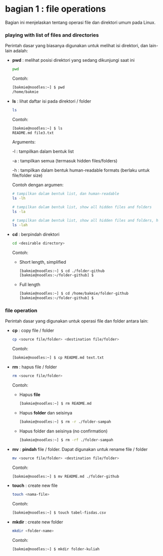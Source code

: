 # bagian 1 : file operations

Bagian ini menjelaskan tentang operasi file dan direktori umum pada Linux.

### playing with list of files and directories

Perintah dasar yang biasanya digunakan untuk melihat isi direktori, dan lain-lain adalah:

- **pwd**	: melihat posisi direktori yang sedang dikunjungi saat ini

  ```bash
  pwd
  ```

  Contoh: 

  ```bash
  [bakmie@noodles:~] $ pwd
  /home/bakmie
  ```


- **ls**	: lihat daftar isi pada direktori / folder

  ```bash
  ls
  ```

  Contoh: 

  ```bash
  [bakmie@noodles:~] $ ls 
  README.md	file3.txt
  ```

  Arguments:

  -l : tampilkan dalam bentuk list

  -a : tampilkan semua (termasuk hidden files/folders)

  -h : tampilkan dalam bentuk human-readable formats (berlaku untuk file/folder size)

  Contoh dengan argumen:

  ```bash
  # tampilkan dalam bentuk list, dan human-readable
  ls -lh
  ```

  ```bash
  # tampilkan dalam bentuk list, show all hidden files and folders
  ls -la
  ```

  ```bash
  # tampilkan dalam bentuk list, show all hidden files and folders, human readable
  ls -lah
  ```

  

- **cd**	: berpindah direktori

  ```bash
  cd <desirable directory>
  ```
  Contoh: 

  - Short length, simplified

    ```bash
    [bakmie@noodles:~] $ cd ./folder-github
    [bakmie@noodles:~/folder-github] $
    ```

  
  - Full length
  
    ```bash
    [bakmie@noodles:~] $ cd /home/bakmie/folder-github
    [bakmie@noodles:~/folder-github] $
    ```
  


### file operation

Perintah dasar yang digunakan untuk operasi file dan folder antara lain:

- **cp**	: copy file / folder

  ```bash
  cp <source file/folder> <destination file/folder>
  ```

  Contoh: 

  ```bash
  [bakmie@noodles:~] $ cp README.md text.txt 
  ```

- **rm**	: hapus file / folder

  ```bash
  rm <source file/folder>
  ```
  Contoh: 

  - Hapus **file**

    ```bash
    [bakmie@noodles:~] $ rm README.md 
    ```

  - Hapus **folder** dan seisinya

    ```bash
    [bakmie@noodles:~] $ rm -r ./folder-sampah
    ```
    
  - Hapus folder dan seisinya (no confirmation)
    
    ```bash
    [bakmie@noodles:~] $ rm -rf ./folder-sampah
    ```
    

- **mv**	: **pindah** file / folder. Dapat digunakan untuk rename file / folder

  ```bash
  mv <source file/folder> <destination file/folder>
  ```
  Contoh: 

  ```bash
  [bakmie@noodles:~] $ mv README.md ./folder-github 
  ```

- **touch**	: create new file

  ```bash
  touch <nama-file>
  ```
  Contoh: 

  ```bash
  [bakmie@noodles:~] $ touch tabel-fisdas.csv
  ```

- **mkdir**	: create new folder

  ```bash
  mkdir <folder-name>
  ```
    Contoh: 

  ```bash
  [bakmie@noodles:~] $ mkdir folder-kuliah
  ```



